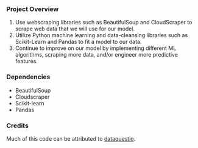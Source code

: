 ### Project Overview
1. Use webscraping libraries such as BeautifulSoup and CloudScraper to scrape web data that we will use for our model. 
2. Utilize Python machine learning and data-cleansing libraries such as Scikit-Learn and Pandas to fit a model to our data.
3. Continue to improve on our model by implementing different ML algorithms, scraping more data, and/or engineer more predictive features.

### Dependencies
* BeautifulSoup
* Cloudscraper
* Scikit-learn
* Pandas 

### Credits
Much of this code can be attributed to [dataquestio](https://github.com/dataquestio/project-walkthroughs/tree/master/football_matches).

